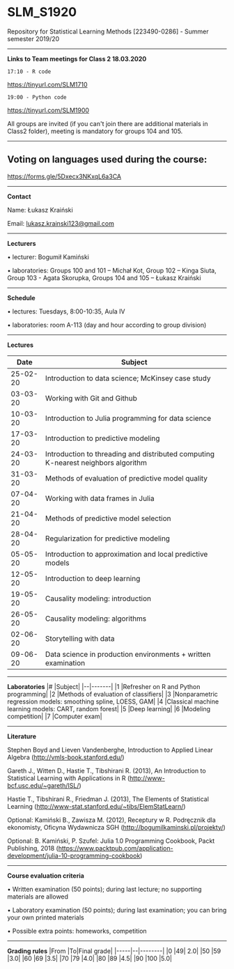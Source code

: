 # SLM_S1920
Repository for Statistical Learning Methods [223490-0286] - Summer semester 2019/20

---
**Links to Team meetings for Class 2 18.03.2020**

`17:10 - R code`

https://tinyurl.com/SLM1710

`19:00 - Python code`

https://tinyurl.com/SLM1900

All groups are invited (if you can't join there are additional materials in Class2 folder), meeting is mandatory for groups 104 and 105.

---
## Voting on languages used during the course:

https://forms.gle/5Dxecx3NKxqL6a3CA

---
**Contact**

Name: Łukasz Kraiński

Email: lukasz.krainski123@gmail.com

---
**Lecturers**

• lecturer: Bogumił Kamiński

• laboratories: Groups 100 and 101 – Michał Kot, Group 102 – Kinga Siuta, Group 103 - Agata Skorupka, Groups 104 and 105 – Łukasz Kraiński

---
**Schedule**

• lectures: Tuesdays, 8:00-10:35, Aula IV

• laboratories: room A-113 (day and hour according to group division)

---
**Lectures**

|Date |Subject|
|-----|-------|
|25-02-20 | Introduction to data science; McKinsey case study|
|03-03-20 | Working with Git and Github|
|10-03-20 | Introduction to Julia programming for data science|
|17-03-20 | Introduction to predictive modeling|
|24-03-20 | Introduction to threading and distributed computing K-nearest neighbors algorithm|
|31-03-20 | Methods of evaluation of predictive model quality|
|07-04-20 | Working with data frames in Julia|
|21-04-20 | Methods of predictive model selection|
|28-04-20 | Regularization for predictive modeling|
|05-05-20 | Introduction to approximation and local predictive models|
|12-05-20 | Introduction to deep learning|
|19-05-20 | Causality modeling: introduction|
|26-05-20 | Causality modeling: algorithms|
|02-06-20 | Storytelling with data|
|09-06-20 | Data science in production environments + written examination|

---
**Laboratories**
|# |Subject|
|--|-------|
|1 |Refresher on R and Python programming|
|2 |Methods of evaluation of classifiers|
|3 |Nonparametric regression models: smoothing spline, LOESS, GAM|
|4 |Classical machine learning models: CART, random forest|
|5 |Deep learning|
|6 |Modeling competition|
|7 |Computer exam|

---
**Literature**

Stephen Boyd and Lieven Vandenberghe, Introduction to Applied Linear Algebra
(http://vmls-book.stanford.edu/)

Gareth J., Witten D., Hastie T., Tibshirani R. (2013), An Introduction to Statistical Learning
with Applications in R (http://www-bcf.usc.edu/~gareth/ISL/)

Hastie T., Tibshirani R., Friedman J. (2013), The Elements of Statistical Learning
(http://www-stat.stanford.edu/~tibs/ElemStatLearn/)

Optional: Kamiński B., Zawisza M. (2012), Receptury w R. Podręcznik dla ekonomisty, Oficyna
Wydawnicza SGH (http://bogumilkaminski.pl/projekty/)

Optional: B. Kamiński, P. Szufel: Julia 1.0 Programming Cookbook, Packt Publishing, 2018
(https://www.packtpub.com/application-development/julia-10-programming-cookbook)

---
**Course evaluation criteria**

• Written examination (50 points); during last lecture; no supporting materials are allowed

• Laboratory examination (50 points); during last examination; you can bring your own printed
materials

• Possible extra points: homeworks, competition

---
**Grading rules**
|From |To|Final grade|
|-----|--|--------|
|0 |49| 2.0|
|50 |59 |3.0|
|60 |69 |3.5|
|70 |79 |4.0|
|80 |89 |4.5|
|90 |100 |5.0|

